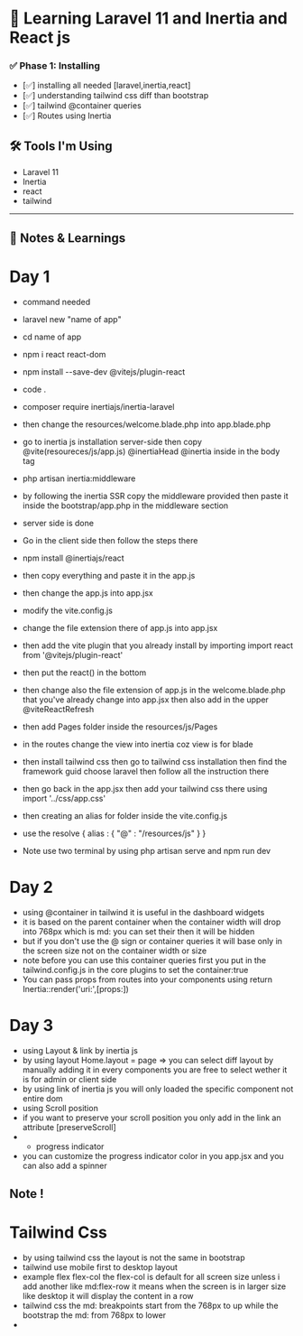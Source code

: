 # 🚀 Learning Laravel 11 and Inertia and React js

### ✅ Phase 1: Installing

- [✅] installing all needed [laravel,inertia,react]
- [✅] understanding tailwind css diff than bootstrap
- [✅] tailwind @container queries
- [✅] Routes using Inertia



## 🛠️ Tools I'm Using
- Laravel 11
- Inertia
- react
- tailwind 

---

## 🧠 Notes & Learnings

# Day 1
- command needed
- laravel new "name of app"
- cd name of app
- npm i react react-dom
- npm install --save-dev @vitejs/plugin-react
- code .
- composer require inertiajs/inertia-laravel
- then change the resources/welcome.blade.php into app.blade.php
- go to inertia js installation server-side then copy @vite(resoureces/js/app.js) @inertiaHead @inertia inside in the body tag
- php artisan inertia:middleware
- by following the inertia SSR copy the middleware provided then paste it inside the bootstrap/app.php in the middleware section
- server side is done
- Go in the client side then follow the steps there
- npm install @inertiajs/react
- then copy everything and paste it in the app.js
- then change the app.js into app.jsx
- modify the vite.config.js
- change the file extension there of app.js into app.jsx
- then add the vite plugin that you already install by importing import react from '@vitejs/plugin-react'
- then put the react() in the bottom
- then change also the file extension of app.js in the welcome.blade.php that you've already change into app.jsx then also add in the upper @viteReactRefresh
- then add Pages folder inside the resources/js/Pages
- in the routes change the view into inertia coz view is for blade

- then install tailwind css then go to tailwind css installation then find the framework guid choose laravel then follow all the instruction there
- then go back in the app.jsx then add your tailwind css there using import '../css/app.css'
- then creating an alias for folder inside the vite.config.js
- use the resolve {
    alias : {
        "@" : "/resources/js"
    }
}

- Note use two terminal by using php artisan serve and npm run dev

# Day 2
- using @container in tailwind it is useful in the dashboard widgets
- it is based on the parent container when the container width will drop into 768px which is md: you can set their then it will be hidden
- but if you don't use the @ sign or container queries it will base only in the screen size not on the container width or size
- note before you can use this container queries first you put in the tailwind.config.js in the core plugins to set the container:true
- You can pass props from routes into your components using return Inertia::render('uri:',[props:])

# Day 3
- using Layout & link by inertia js
- by using layout Home.layout = page => <RootLayout children={page} /> you can select diff layout by manually adding it in every components you are free to select wether it is for admin or client side
- by using link of inertia js you will only loaded the specific component not entire dom
- using Scroll position
- if you want to preserve your scroll position you only add in the link an attribute [preserveScroll] 
- * progress indicator
- you can customize the progress indicator color in you app.jsx and you can also add a spinner


## Note !
# Tailwind Css
- by using tailwind css the layout is not the same in bootstrap
- tailwind use mobile first to desktop layout
- example flex flex-col the flex-col is default for all screen size unless i add another like md:flex-row
it means when the screen is in larger size like desktop it will display the content in a row
- tailwind css the md: breakpoints start from the 768px to up while the bootstrap the md: from 768px to lower
- 